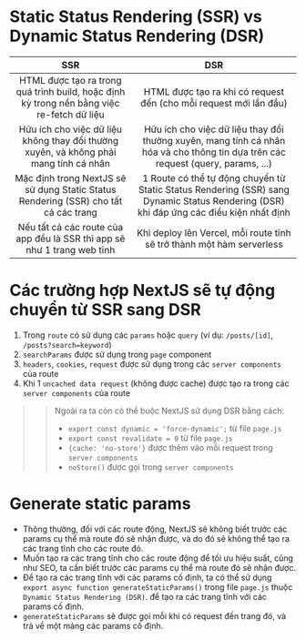 # Static Status Rendering (SSR) vs Dynamic Status Rendering (DSR)
| SSR | DSR |
|:---:|:---:|
| HTML được tạo ra trong quá trình build, hoặc định kỳ trong nền bằng việc re-fetch dữ liệu | HTML được tạo ra khi có request đến (cho mỗi request mới lần đầu) |
| Hữu ích cho việc dữ liệu không thay đổi thường xuyên, và không phải mang tính cá nhân | Hữu ích cho việc dữ liệu thay đổi thường xuyên, mang tính cá nhân hóa và cho thông tin dựa trên các request (query, params, ...) |
| Mặc định trong NextJS sẽ sử dụng Static Status Rendering (SSR) cho tất cả các trang | 1 Route có thể tự động chuyển từ Static Status Rendering (SSR) sang Dynamic Status Rendering (DSR) khi đáp ứng các điều kiện nhất định |
| Nếu tất cả các route của app đều là SSR thì app sẽ như 1 trang web tĩnh | Khi deploy lên Vercel, mỗi route tĩnh sẽ trở thành một hàm serverless |

# Các trường hợp NextJS sẽ tự động chuyển từ SSR sang DSR
1. Trong `route` có sử dụng các `params` hoặc `query` (ví dụ: `/posts/[id]`, `/posts?search=keyword`)
2. `searchParams` được sử dụng trong `page` component
3. `headers`, `cookies`, `request` được sử dụng trong các `server components` của route
4. Khi 1 `uncached data request` (không được cache) được tạo ra trong các `server components` của route

>> Ngoài ra ta còn có thể buộc NextJS sử dụng DSR bằng cách:
>> - `export const dynamic = 'force-dynamic';` từ file `page.js`
>> - `export const revalidate = 0` từ file `page.js`
>> - `{cache: 'no-store'}` được thêm vào mỗi request trong `server components`
>> - `noStore()` được gọi trong `server components`

# Generate static params
- Thông thường, đối với các route động, NextJS sẽ không biết trước các params cụ thể mà route đó sẽ nhận được, và do đó sẽ không thể tạo ra các trang tĩnh cho các route đó.
- Muốn tạo ra các trang tĩnh cho các route động để tối ưu hiệu suất, cũng như SEO, ta cần biết trước các params cụ thể mà route đó sẽ nhận được.
- Để tạo ra các trang tĩnh với các params cố định, ta có thể sử dụng `export async function generateStaticParams()` trong file `page.js` thuộc `Dynamic Status Rendering (DSR)`. để tạo ra các trang tĩnh với các params cố định.
- `generateStaticParams` sẽ được gọi mỗi khi có request đến trang đó, và trả về một mảng các params cố định.
